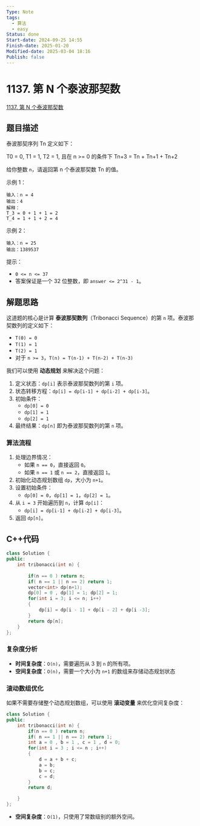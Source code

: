 ```yaml
---
Type: Note
tags:
  - 算法
  - easy
Status: done
Start-date: 2024-09-25 14:55
Finish-date: 2025-01-20
Modified-date: 2025-03-04 18:16
Publish: false
---
```



# 1137. 第 N 个泰波那契数
[1137. 第 N 个泰波那契数](https://leetcode.cn/problems/n-th-tribonacci-number/)

## 题目描述
泰波那契序列 Tn 定义如下： 

T0 = 0, T1 = 1, T2 = 1, 且在 n >= 0 的条件下 Tn+3 = Tn + Tn+1 + Tn+2

给你整数 `n`，请返回第 n 个泰波那契数 Tn 的值。

示例 1：
```
输入：n = 4
输出：4
解释：
T_3 = 0 + 1 + 1 = 2
T_4 = 1 + 1 + 2 = 4
```

示例 2：
```
输入：n = 25
输出：1389537
```
 

提示：
- `0 <= n <= 37`
- 答案保证是一个 32 位整数，即 `answer <= 2^31 - 1`。
## 解题思路

这道题的核心是计算 **泰波那契数列**（Tribonacci Sequence）的第 `n` 项。泰波那契数列的定义如下：
- `T(0) = 0`
- `T(1) = 1`
- `T(2) = 1`
- 对于 `n >= 3`，`T(n) = T(n-1) + T(n-2) + T(n-3)`

我们可以使用 **动态规划** 来解决这个问题：
1. 定义状态：`dp[i]` 表示泰波那契数列的第 `i` 项。
2. 状态转移方程：`dp[i] = dp[i-1] + dp[i-2] + dp[i-3]`。
3. 初始条件：
    - `dp[0] = 0`
    - `dp[1] = 1`
    - `dp[2] = 1`
4. 最终结果：`dp[n]` 即为泰波那契数列的第 `n` 项。


### 算法流程
1. 处理边界情况：
    - 如果 `n == 0`，直接返回 `0`。
    - 如果 `n == 1` 或 `n == 2`，直接返回 `1`。
2. 初始化动态规划数组 `dp`，大小为 `n+1`。
3. 设置初始条件：
    - `dp[0] = 0`，`dp[1] = 1`，`dp[2] = 1`。
4. 从 `i = 3` 开始遍历到 `n`，计算 `dp[i]`：
    - `dp[i] = dp[i-1] + dp[i-2] + dp[i-3]`。
5. 返回 `dp[n]`。

## C++代码
```cpp
class Solution {
public:
    int tribonacci(int n) {
        
        if(n == 0 ) return n;
        if( n == 1 || n == 2) return 1;
        vector<int> dp(n+1);
        dp[0] = 0 , dp[1] = 1; dp[2] = 1;
        for(int i = 3; i <= n; i++)
        {
            dp[i] = dp[i - 1] + dp[i - 2] + dp[i -3]; 
        }
        return dp[n];
    }
};
```

### 复杂度分析
- **时间复杂度**：`O(n)`，需要遍历从 3 到 `n` 的所有项。
- **空间复杂度**：`O(n)`，需要一个大小为 `n+1` 的数组来存储动态规划状态

### 滚动数组优化
如果不需要存储整个动态规划数组，可以使用 **滚动变量** 来优化空间复杂度：
```cpp
class Solution {
public:
    int tribonacci(int n) {
        if(n == 0 ) return n;
        if( n == 1 || n == 2) return 1;
        int a = 0 , b = 1 , c = 1 , d = 0;
        for(int i = 3 ; i <= n ; i++)
        {
            d = a + b + c;
            a = b;
            b = c;
            c = d;
        }
        return d;

    }
};
```
- **空间复杂度**：`O(1)`，只使用了常数级别的额外空间。